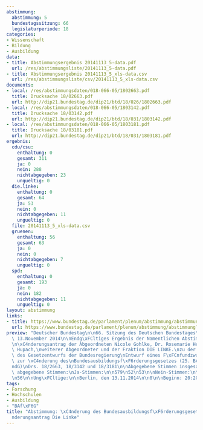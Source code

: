 ```yaml
---
abstimmung:
  abstimmung: 5
  bundestagssitzung: 66
  legislaturperiode: 18
categories:
- Wissenschaft
- Bildung
- Ausbildung
data:
- title: Abstimmungsergebnis 20141113_5-data.pdf
  url: /res/abstimmungsliste/20141113_5-data.pdf
- title: Abstimmungsergebnis 20141113_5_xls-data.csv
  url: /res/abstimmungsliste/csv/20141113_5_xls-data.csv
documents:
- local: /res/abstimmungsdaten/018-066-05/1802663.pdf
  title: Drucksache 18/02663.pdf
  url: http://dip21.bundestag.de/dip21/btd/18/026/1802663.pdf
- local: /res/abstimmungsdaten/018-066-05/1803142.pdf
  title: Drucksache 18/03142.pdf
  url: http://dip21.bundestag.de/dip21/btd/18/031/1803142.pdf
- local: /res/abstimmungsdaten/018-066-05/1803181.pdf
  title: Drucksache 18/03181.pdf
  url: http://dip21.bundestag.de/dip21/btd/18/031/1803181.pdf
ergebnis:
  cdu/csu:
    enthaltung: 0
    gesamt: 311
    ja: 0
    nein: 288
    nichtabgegeben: 23
    ungueltig: 0
  die.linke:
    enthaltung: 0
    gesamt: 64
    ja: 53
    nein: 0
    nichtabgegeben: 11
    ungueltig: 0
  file: 20141113_5_xls-data.csv
  gruenen:
    enthaltung: 56
    gesamt: 63
    ja: 0
    nein: 0
    nichtabgegeben: 7
    ungueltig: 0
  spd:
    enthaltung: 0
    gesamt: 193
    ja: 0
    nein: 182
    nichtabgegeben: 11
    ungueltig: 0
layout: abstimmung
links:
- title: https://www.bundestag.de/parlament/plenum/abstimmung/abstimmung?id=311
  url: https://www.bundestag.de/parlament/plenum/abstimmung/abstimmung?id=311
preview: "Deutscher Bundestag\n\n66. Sitzung des Deutschen Bundestages\nam Donnerstag,\
  \ 13.November 2014\n\nEndg\xFCltiges Ergebnis der Namentlichen Abstimmung Nr. 5\n\
  \n\xC4nderungsantrag der Abgeordneten Nicole Gohlke, Dr. Rosemarie Hein, Sigrid\
  \ Hupach,\nweiterer Abgeordneter und der Fraktion DIE LINKE.\nzu der zweiten Beratung\
  \ des Gesetzentwurfs der Bundesregierung\nEntwurf eines F\xFCnfundzwanzigsten Gesetzes\
  \ zur \xC4nderung des\nBundesausbildungsf\xF6rderungsgesetzes (25. BAf\xF6G\xC4\
  ndG)\nDrs. 18/2663, 18/3142 und 18/3181\n\nAbgegebene Stimmen insgesamt:\nNicht\
  \ abgegebene Stimmen:\nJa-Stimmen:\n\n579\n52\n53\n\nNein-Stimmen:\n\n470\n\nEnthaltungen:\n\
  \n56\n\nUng\xFCltige:\n\nBerlin, den 13.11.2014\n\n0\n\nBeginn: 20:20\nEnde: 20:23\n"
tags:
- Forschung
- Hochschulen
- Ausbildung
- "BAf\xF6G"
title: "Abstimmung: \xC4nderung des Bundesausbildungsf\xF6rderungsgesetzes, 2. \xC4\
  nderungsantrag Die Linke"
---
```

